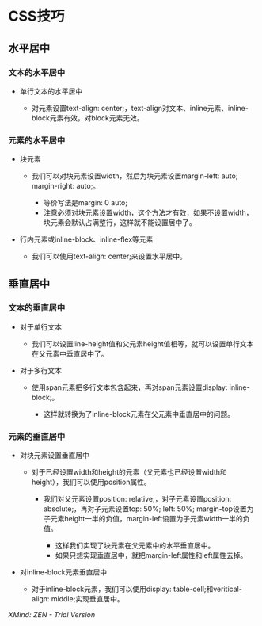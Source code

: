# CSS技巧

## 水平居中

### 文本的水平居中

- 单行文本的水平居中

	- 对元素设置text-align: center;，text-align对文本、inline元素、inline-block元素有效，对block元素无效。

### 元素的水平居中

- 块元素

	- 我们可以对块元素设置width，然后为块元素设置margin-left: auto; margin-right: auto;。

		- 等价写法是margin: 0 auto;
		- 注意必须对块元素设置width，这个方法才有效，如果不设置width，块元素会默认占满整行，这样就不能设置居中了。

- 行内元素或inline-block、inline-flex等元素

	- 我们可以使用text-align: center;来设置水平居中。

## 垂直居中

### 文本的垂直居中

- 对于单行文本

	- 我们可以设置line-height值和父元素height值相等，就可以设置单行文本在父元素中垂直居中了。

- 对于多行文本

	- 使用span元素把多行文本包含起来，再对span元素设置display: inline-block;。

		- 这样就转换为了inline-block元素在父元素中垂直居中的问题。

### 元素的垂直居中

- 对块元素设置垂直居中

	- 对于已经设置width和height的元素（父元素也已经设置width和height），我们可以使用position属性。

		- 我们对父元素设置position: relative;，对子元素设置position: absolute;，再对子元素设置top: 50%; left: 50%; margin-top设置为子元素height一半的负值，margin-left设置为子元素width一半的负值。

			- 这样我们实现了块元素在父元素中的水平垂直居中。
			- 如果只想实现垂直居中，就把margin-left属性和left属性去掉。

- 对inline-block元素垂直居中

	- 对于inline-block元素，我们可以使用display: table-cell;和veritical-align: middle;实现垂直居中。

*XMind: ZEN - Trial Version*